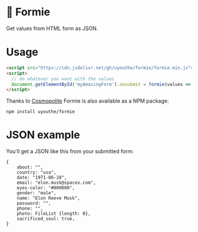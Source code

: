 # 💾 Formie

Get values from HTML form as JSON.

# Usage

```HTML
<script src="https://cdn.jsdelivr.net/gh/uyouthe/formie/formie.min.js"></script>
<script>
  // do whatever you want with the values
  document.getElementById('myAmazingForm').onsubmit = formie(values => console.log(values))
</script>
```

Thanks to [Cosmopolite](https://github.com/uyouthe/cosmopolite) Formie is also available as a NPM package:
```
npm install uyouthe/formie
```

# JSON example

You'll get a JSON like this from your submitted form:

```JS
{
    about: "",
    country: "usa",
    date: "1971-06-28",
    email: "elon.musk@spacex.com",
    eyes-color: "#000000",
    gender: "male",
    name: "Elon Reeve Musk",
    password: "",
    phone: "",
    photo: FileList {length: 0},
    sacrificed_soul: true,
}

```
